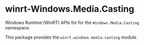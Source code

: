 <!-- warning: Please don't edit this file. It was automatically generated. -->

# winrt-Windows.Media.Casting

Windows Runtime (WinRT) APIs for for the `Windows.Media.Casting` namespace.

This package provides the `winrt.windows.media.casting` module.
